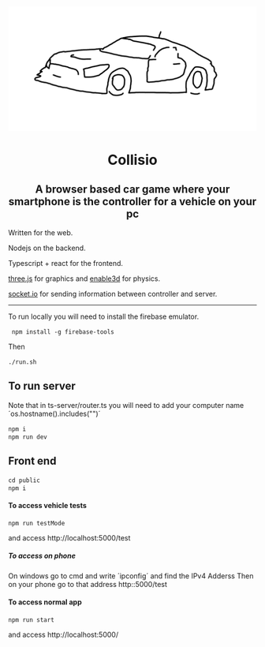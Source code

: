 <div style="text-align:center">
    <img src="./public/src/images/caroutline.png" />
    <h1>Collisio</h1>
    <h2>A browser based car game where your smartphone is the controller for a vehicle on your pc</h2>
</div>

Written for the web.

Nodejs on the backend.

Typescript + react for the frontend.

<a href="https://threejs.org/">three.js</a> for graphics and <a href="https://enable3d.io/">enable3d</a> for physics.

<a href="https://socket.io/">socket.io</a> for sending information between controller and server.

<hr>

To run locally you will need to install the firebase emulator.

```
 npm install -g firebase-tools
```

Then

```
./run.sh
```


## To run server

Note that in ts-server/router.ts you will need to add your computer name 
´os.hostname().includes("<your computer name>")´

```
npm i
npm run dev
```



## Front end
```
cd public
npm i
```

#### To access vehicle tests
```
npm run testMode
```
and access http://localhost:5000/test
##### To access on phone
On windows go to cmd and write ´ipconfig´ and find the IPv4 Adderss
Then on your phone go to that address  http:<IPv4 Adderss>:5000/test

#### To access normal app
```
npm run start
```
and access http://localhost:5000/


